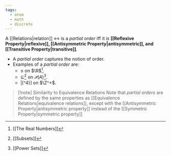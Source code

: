```yaml
---
tags:
  - atom
  - math
  - discrete
---
```

A [[Relations|relation]] $\rel$ is a *partial order* iff it is **[[Reflexive Property|reflexive]], [[Antisymmetric Property|antisymmetric]], and [[Transitive Property|transitive]]**.
- A *partial order* captures the notion of order. 
- Examples of a *partial order* are:
	- $\le$ on $\R$[^1].
	- $\subseteq$[^2] on $\mathcal{P}(A)$[^3].
	- $|$[^4}] on $\Z^+$.

> [!note] Similarity to Equivalence Relations
> Note that *partial orders* are defined by the same properties as [[Equivalence Relations|equivalence relations]], except with the [[Antisymmetric Property|antisymmetric property]] instead of the [[Symmetric Property|symmetric property]]

[^1]: [[The Real Numbers]]
[^2]: [[Subsets]]
[^3]: [[Power Sets]]
[^4]: [[Divisibility]]
